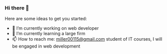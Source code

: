 ### Hi there 👋

Here are some ideas to get you started:

- 🔭 I’m currently working on web developer
- 🌱 I’m currently learning a large firm
- 📫 How to reach me: miller00115@gmail.com
student of IT courses, I will be engaged in web development
